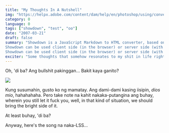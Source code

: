 ```yaml
---
title: "My Thoughts In A Nutshell"
img: "https://helpx.adobe.com/content/dam/help/en/photoshop/using/convert-color-image-black-white/jcr_content/main-pars/before_and_after/image-before/Landscape-Color.jpg"
category: 0
language: 0
tags: ["showdown", "test", "oo"]
date: "2007-03-21"
draft: false
summary: "Showdown is a JavaScript Markdown to HTML converter, based on the original works by John Gruber.
Showdown can be used client side (in the browser) or server side (with Node.js). Showdown is a JavaScript Markdown to HTML converter, based on the original works by John Gruber.
Showdown can be used client side (in the browser) or server side (with Node.js)."
exciter: "Some thoughts that somehow resonates to my shit in life right now."
---
```


<script>
  import H from '$lib/components/blog/Header.svelte';
  import Img from '$lib/components/blog/Image.svelte';
  import YT from '$lib/components/blog/YTEmbed.svelte';
  import S from '$lib/components/blog/Space.svelte';
  import Intro from '$lib/components/blog/Intro.svelte';
</script>

<Intro text="Sabi nila, ampangit mo raw. Well, to be honest, this is the truth we are pursuing for."/>

Oh, 'di ba? Ang bullshit pakinggan... Bakit kaya ganito?

<H text='The Dilemma of Thinking Nonsense'/>

<Img src="https://www.cdm.org/blog/wp-content/uploads/2021/03/nonsense1.jpg"/>

Kung susumahin, gusto ko ng mamatay. Ang dami-dami kasing iisipin, *dios mio*, hahahahaha.
Pero take note na kahit nakaka-putangina ang buhay, wherein you still let it fuck you, well, in that kind of situation, we should bring the bright side of it.

At least buhay, 'di ba?

Anyway, here's the song na naka-LSS...

<YT id="u6wOyMUs74I" name="Eyes Closed - Ed Sheeran"/>
